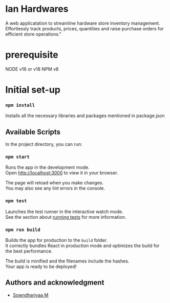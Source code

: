 # Ian Hardwares 

A web applicatation to streamline hardware store inventory management. Effortlessly track products, prices, quantities and raise purchase orders for efficient store operations."

# prerequisite
NODE v16 or v18
NPM v8

# Initial set-up
### `npm install`

Installs all the necessary libraries and packages mentioned in package.json


## Available Scripts

In the project directory, you can run:

### `npm start`

Runs the app in the development mode.\
Open [http://localhost:3000](http://localhost:3000) to view it in your browser.

The page will reload when you make changes.\
You may also see any lint errors in the console.

### `npm test`

Launches the test runner in the interactive watch mode.\
See the section about [running tests](https://facebook.github.io/create-react-app/docs/running-tests) for more information.

### `npm run build`

Builds the app for production to the `build` folder.\
It correctly bundles React in production mode and optimizes the build for the best performance.

The build is minified and the filenames include the hashes.\
Your app is ready to be deployed!

## Authors and acknowledgment
* [Sowndhariyaa M](mailto:sowndhariyaa.m@ilantechsolutions.com)

